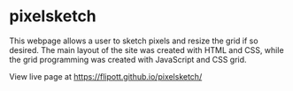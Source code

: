 # pixelsketch

This webpage allows a user to sketch pixels and resize the grid if so desired. The main layout of the site was created with HTML and CSS, while the grid programming was created with JavaScript and CSS grid. 

View live page at https://flipott.github.io/pixelsketch/

